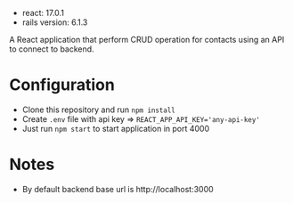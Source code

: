 
- react: 17.0.1
- rails version: 6.1.3

A React application that perform CRUD operation for contacts using an API to connect to backend.

# Configuration

- Clone this repository and run `npm install`
- Create `.env` file with api key => `REACT_APP_API_KEY='any-api-key'`
- Just run `npm start` to start application in port 4000

# Notes
- By default backend base url is http://localhost:3000

